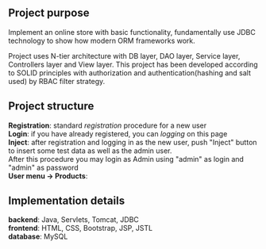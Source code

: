 ## Project purpose
Implement an online store with basic functionality, fundamentally use JDBC technology to show how modern ORM frameworks work.

Project uses N-tier architecture with DB layer, DAO layer, Service layer, Controllers layer and View layer.
This project has been developed according to SOLID principles with authorization and authentication(hashing and salt used) by RBAC filter strategy.

## Project structure
**Registration**: standard *registration* procedure for a new user  
**Login**: if you have already registered, you can *logging* on this page  
**Inject**: after registration and logging in as the new user, push "Inject" button to insert some test data as well as the admin user.  
After this procedure you may login as Admin using "admin" as login and "admin" as password  
**User menu -> Products**: 

## Implementation details
**backend**: Java, Servlets, Tomcat, JDBC  
**frontend**: HTML, CSS, Bootstrap, JSP, JSTL  
**database**: MySQL  


 